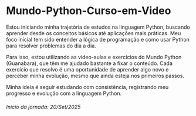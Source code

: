 # Mundo-Python-Curso-em-Video
  Estou iniciando minha trajetória de estudos na linguagem Python, buscando aprender desde os conceitos básicos até aplicações mais práticas. Meu foco inicial tem sido entender a lógica de programação e como usar Python para resolver problemas do dia a dia.

  Para isso, estou utilizando as video-aulas e exercícios do Mundo Python (Guanabara), que têm me ajudado bastante a fixar o conteúdo. Cada exercício que resolvo é uma oportunidade de aprender algo novo e perceber minha evolução, mesmo que ainda esteja nos primeiros passos.

  Minha ideia é seguir estudando com consistência, registrando meu progresso e evolução com a linguagem Python.


###### Início da jornada: 20/Set/2025
